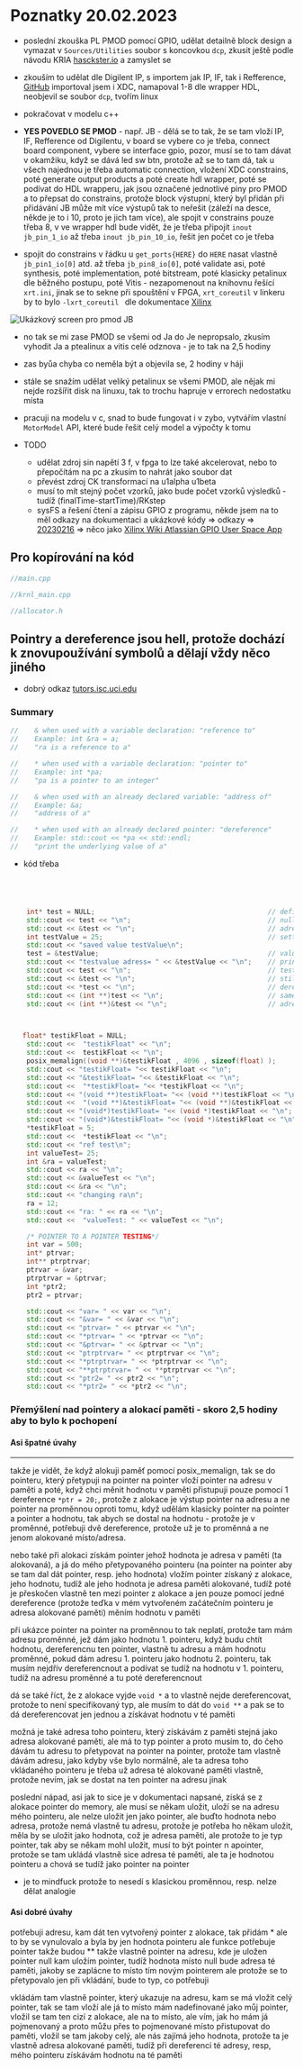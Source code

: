 # Poznatky 20.02.2023

- poslední zkouška PL PMOD pomocí GPIO, udělat detailně block design a vymazat v `Sources/Utilities` soubor s koncovkou `dcp`, zkusit ještě podle návodu KRIA [hasckster.io](https://www.hackster.io/whitney-knitter/rpi-pmod-connector-gpio-with-custom-pl-design-in-kria-kr260-53c40e) a zamyslet se
- zkouším to udělat dle Digilent IP, s importem jak IP, IF, tak i Refference, [GitHub](https://github.com/Digilent/vivado-library) importoval jsem i XDC, namapoval 1-8 dle wrapper HDL, neobjevil se soubor `dcp`, tvořím linux
- pokračovat v modelu c++

- **YES POVEDLO SE PMOD** - např. JB - dělá se to tak, že se tam vloží IP, IF, Refference od Digilentu, v board se vybere co je třeba, connect board component, vybere se interface gpio, pozor, musí se to tam dávat v okamžiku, když se dává led sw btn, protože až se to tam dá, tak u všech najednou je třeba automatic connection, vložení XDC constrains, poté generate output products a poté create hdl wrapper, poté se podívat do HDL wrapperu, jak jsou označené jednotlivé piny pro PMOD a to přepsat do constrains, protože block výstupní, který byl přidán při přidávání JB může mít více výstupů tak to neřešit (záleží na desce, někde je to i 10, proto je jich tam více), ale spojit v constrains pouze třeba 8, v ve wrapper hdl bude vidět, že je třeba připojit `inout jb_pin_1_io` až třeba `inout jb_pin_10_io`, řešit jen počet co je třeba
- spojit do constrains v řádku u `get_ports{HERE}` do `HERE` nasat vlastně `jb_pin1_io[0]` atd. až třeba `jb_pin8_io[0]`, poté validate asi, poté synthesis, poté implementation, poté bitstream, poté klasicky petalinux dle běžného postupu, poté Vitis - nezapomenout na knihovnu řešící `xrt.ini`, jinak se to sekne při spouštění v FPGA, `xrt_coreutil` v linkeru by to bylo `-lxrt_coreutil ` dle dokumentace [Xilinx](https://docs.xilinx.com/r/2021.2-English/ug1393-vitis-application-acceleration/Custom-Profiling-of-the-Host-Application)

![Ukázkový screen pro pmod JB](./images/20230220/20230220_ukazkovy_screen_pro_pmod_jb.png)

- no tak se mi zase PMOD se všemi od Ja do Je nepropsalo, zkusím vyhodit Ja a ptealinux a vitis celé odznova - je to tak na 2,5 hodiny
- zas byůa chyba co neměla být a objevila se, 2 hodiny v háji

- stále se snažím udělat veliký petalinux se všemi PMOD, ale nějak mi nejde rozšířit disk na linuxu, tak to trochu hapruje v errorech nedostatku místa
- pracuji na modelu v c, snad to bude fungovat i v zybo, vytvářím vlastní `MotorModel` API, které bude řešit celý model a výpočty k tomu

- TODO
  - udělat zdroj sin napětí 3 f, v fpga to lze také akcelerovat, nebo to přepočítám na pc a zkusím to nahrát jako soubor dat
  - převést zdroj CK transformací na u1alpha u1beta
  - musí to mít stejný počet vzorků, jako bude počet vzorků výsledků - tudíž (finalTime-startTime)/RKstep
  - sysFS a řešení čtení a zápisu GPIO z programu, někde jsem na to měl odkazy na dokumentaci a ukázkové kódy => odkazy => [20230216](./20230216) => něco jako [Xilinx Wiki Atlassian GPIO User Space App](https://xilinx-wiki.atlassian.net/wiki/spaces/A/pages/18842142/GPIO+User+Space+App)

## Pro kopírování na kód

```c++
//main.cpp

```

```c++
//krnl_main.cpp

```

```c++
//allocator.h

```

## Pointry a dereference jsou hell, protože dochází k znovupoužívání symbolů a dělají vždy něco jiného

- dobrý odkaz [tutors.isc.uci.edu](http://tutors.ics.uci.edu/index.php/tutor-resources/81-cpp-resources/122-cpp-ref-pointer-operators)

### Summary

```c++
//    & when used with a variable declaration: "reference to"
//    Example: int &ra = a;
//    "ra is a reference to a"

//    * when used with a variable declaration: "pointer to"
//    Example: int *pa;
//    "pa is a pointer to an integer"

//    & when used with an already declared variable: "address of"
//    Example: &a;
//    "address of a"

//    * when used with an already declared pointer: "dereference"
//    Example: std::cout << *pa << std::endl;
//    "print the underlying value of a"
```

- kód třeba

```c++




    int* test = NULL;                                           // defining a pointer
    std::cout << test << "\n";                                  // null adress output 0x0
    std::cout << &test << "\n";                                 // adress of a pointer variable in memory
    int testValue = 25;                                         // setting new value variable
    std::cout << "saved value testValue\n";
    test = &testValue;                                          // value of pointer holds adress of testValue
    std::cout << "testvalue adress= " << &testValue << "\n";    // printing out adress of testValue
    std::cout << test << "\n";                                  // test pointer value is adress of testValue
    std::cout << &test << "\n";                                 // still printing adress of a pointer variable in memory
    std::cout << *test << "\n";                                 // dereferencing value => getting value of testValue ,for struct it would be structName->variable
    std::cout << (int **)test << "\n";                          // same as test - it is value of test so adress of testValue variable
    std::cout << (int **)&test << "\n";                         // adress of a pointer



   float* testikFloat = NULL;                                                           // defining pointer
    std::cout <<  "testikFloat" << "\n";
    std::cout <<  testikFloat << "\n";                                                  // adress to which pointer points = NULL
    posix_memalign((void **)&testikFloat , 4096 , sizeof(float) );                      // potřebujete to vlastně vstup adresu, aby posix_memalign mohla změnit hodnotu pointeru na adresu pointeru který ukazuje na místo alokované v paměti, jenže ještě je třeba přetypovat tu adresu, protože je to typ pointer na pointer
    std::cout << "testikFloat= "<< testikFloat << "\n";                                 // value of testikFloat so adress of a memory
    std::cout << "&testikFloat= "<< &testikFloat << "\n";                               // adress of a pointer testikFloat
    std::cout <<  "*testikFloat= "<< *testikFloat << "\n";                              // value in a memory allocated memory place - dereferencing
    std::cout << "(void **)testikFloat= "<< (void **)testikFloat << "\n";               // value of a testikFloat so adress of a memory but with changed type
    std::cout <<  "(void **)&testikFloat= "<< (void **)&testikFloat << "\n";            // adress of a testikFloat in void format
    std::cout << "(void*)testikFloat= "<< (void *)testikFloat << "\n";
    std::cout << "(void*)&testikFloat= "<< (void *)&testikFloat << "\n";
    *testikFloat = 5;
    std::cout <<  *testikFloat << "\n";                                                 // setting value in a memory to which is pointed by pointer testikFloat, so dereference testikFloat and paste value 5 here
    std::cout << "ref test\n";
    int valueTest= 25;                                                                  // new integer value
    int &ra = valueTest;                                                                // ra is reference to a
    std::cout << ra << "\n";
    std::cout << &valueTest << "\n";                                                    // adress of a variable valueTest
    std::cout << &ra << "\n";                                                           // basically adress of a variable valueTest
    std::cout << "changing ra\n";
    ra = 12;                                                                            // changing value of ra so value of valueTest
    std::cout << "ra: " << ra << "\n";
    std::cout <<  "valueTest: " << valueTest << "\n";

    /* POINTER TO A POINTER TESTING*/
    int var = 500;
    int* ptrvar;
    int** ptrptrvar;
    ptrvar = &var;
    ptrptrvar = &ptrvar;
    int *ptr2;
    ptr2 = ptrvar;

    std::cout << "var= " << var << "\n";
    std::cout << "&var= " << &var << "\n";
    std::cout << "ptrvar= " << ptrvar << "\n";
    std::cout << "*ptrvar= " << *ptrvar << "\n";
    std::cout << "&ptrvar= " << &ptrvar << "\n";
    std::cout << "ptrptrvar= " << ptrptrvar << "\n";
    std::cout << "*ptrptrvar= " << *ptrptrvar << "\n";
    std::cout << "**ptrptrvar= " << **ptrptrvar << "\n";
    std::cout << "ptr2= " << ptr2 << "\n";
    std::cout << "*ptr2= " << *ptr2 << "\n";
```

### Přemýšlení nad pointery a alokací paměti - skoro 2,5 hodiny aby to bylo k pochopení

#### Asi špatné úvahy

---

takže je vidět, že když alokuji paměť pomocí posix_memalign, tak se do pointeru, který přetypuji na pointer na pointer vloží pointer na adresu v paměti a poté, když chci měnit hodnotu v paměti přistupuji pouze pomocí 1 dereference `*ptr = 20;`, protože z alokace je výstup pointer na adresu a ne pointer na proměnnou oproti tomu, když udělám klasicky pointer na pointer a pointer a hodnotu, tak abych se dostal na hodnotu - protože je v proměnné, potřebuji dvě dereference, protože už je to proměnná a ne jenom alokované místo/adresa.

nebo také při alokaci získám pointer jehož hodnota je adresa v paměti (ta alokovaná), a já do mého přetypovaného pointeru (na pointer na pointer aby se tam dal dát pointer, resp. jeho hodnota) vložím pointer získaný z alokace, jeho hodnotu, tudíž ale jeho hodnota je adresa paměti alokované, tudíž poté je přeskočen vlastně ten mezi pointer z alokace a jen pouze pomocí jedné dereference (protože teďka v mém vytvořeném začátečním pointeru je adresa alokované paměti) měním hodnotu v paměti

při ukázce pointer na pointer na proměnnou to tak neplatí, protože tam mám adresu proměnné, jež dám jako hodnotu 1. pointeru, když budu chtít hodnotu, dereferencnu ten pointer, vlastně tu adresu a mám hodnotu proměnné, pokud dám adresu 1. pointeru jako hodnotu 2. pointeru, tak musím nejdřív dereferencnout a podívat se tudíž na hodnotu v 1. pointeru, tudíž na adresu proměnné a tu poté dereferencnout

dá se také říct, že z alokace vyjde `void *` a to vlastně nejde dereferencovat, protože to není specifikovaný typ, ale musím to dát do `void **` a pak se to dá dereferencovat jen jednou a získávat hodnotu v té paměti

možná je také adresa toho pointeru, který získávám z paměti stejná jako adresa alokované paměti, ale má to typ pointer a proto musím to, do čeho dávám tu adresu to přetypovat na pointer na pointer, protože tam vlastně dávám adresu, jako kdyby vše bylo normálně, ale ta adresa toho vkládaného pointeru je třeba už adresa té alokované paměti vlastně, protože nevím, jak se dostat na ten pointer na adresu jinak

poslední nápad, asi jak to sice je v dokumentaci napsané, získá se z alokace pointer do memory, ale musí se někam uložit, uloží se na adresu mého pointeru, ale nelze uložit jen jako pointer, ale buďto hodnota nebo adresa, protože nemá vlastně tu adresu, protože je potřeba ho někam uložit, měla by se uložit jako hodnota, což je adresa paměti, ale protože to je typ pointer, tak aby se někam mohl uložit, musí to být pointer n apointer, protože se tam ukládá vlastně sice adresa té paměti, ale ta je hodnotou pointeru a chová se tudíž jako pointer na pointer

- je to mindfuck protože to nesedí s klasickou proměnnou, resp. nelze dělat analogie

#### Asi dobré úvahy

potřebuji adresu, kam dát ten vytvořený pointer z alokace, tak přidám \* ale to by se vynulovalo a byla by jen hodnota pointeru ale funkce potřebuje pointer takže budou \*\* takže vlastně pointer na adresu, kde je uložen pointer null kam uložím pointer, tudíž hodnota místo null bude adresa té paměti, jakoby se zaplácne to místo tím novým pointerem ale protože se to přetypovalo jen při vkládání, bude to typ, co potřebuji

vkládám tam vlastně pointer, který ukazuje na adresu, kam se má vložit celý pointer, tak se tam vloží ale já to místo mám nadefinované jako můj pointer, vložil se tam ten cizí z alokace, ale na to místo, ale vím, jak ho mám já pojmenovaný a proto můžu přes to pojmenované místo přistupovat do paměti, vložil se tam jakoby celý, ale nás zajímá jeho hodnota, protože ta je vlastně adresa alokované paměti, tudíž při dereferenci té adresy, resp, mého pointeru získávám hodnotu na té paměti
